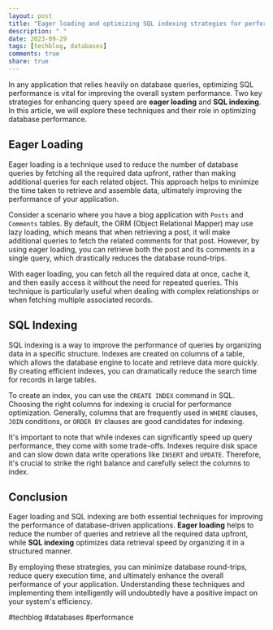 ```yaml
---
layout: post
title: "Eager loading and optimizing SQL indexing strategies for performance"
description: " "
date: 2023-09-29
tags: [techblog, databases]
comments: true
share: true
---
```


In any application that relies heavily on database queries, optimizing SQL performance is vital for improving the overall system performance. Two key strategies for enhancing query speed are **eager loading** and **SQL indexing**. In this article, we will explore these techniques and their role in optimizing database performance.

## Eager Loading

Eager loading is a technique used to reduce the number of database queries by fetching all the required data upfront, rather than making additional queries for each related object. This approach helps to minimize the time taken to retrieve and assemble data, ultimately improving the performance of your application.

Consider a scenario where you have a blog application with `Posts` and `Comments` tables. By default, the ORM (Object Relational Mapper) may use lazy loading, which means that when retrieving a post, it will make additional queries to fetch the related comments for that post. However, by using eager loading, you can retrieve both the post and its comments in a single query, which drastically reduces the database round-trips.

With eager loading, you can fetch all the required data at once, cache it, and then easily access it without the need for repeated queries. This technique is particularly useful when dealing with complex relationships or when fetching multiple associated records.

## SQL Indexing

SQL indexing is a way to improve the performance of queries by organizing data in a specific structure. Indexes are created on columns of a table, which allows the database engine to locate and retrieve data more quickly. By creating efficient indexes, you can dramatically reduce the search time for records in large tables.

To create an index, you can use the `CREATE INDEX` command in SQL. Choosing the right columns for indexing is crucial for performance optimization. Generally, columns that are frequently used in `WHERE` clauses, `JOIN` conditions, or `ORDER BY` clauses are good candidates for indexing.

It's important to note that while indexes can significantly speed up query performance, they come with some trade-offs. Indexes require disk space and can slow down data write operations like `INSERT` and `UPDATE`. Therefore, it's crucial to strike the right balance and carefully select the columns to index.

## Conclusion

Eager loading and SQL indexing are both essential techniques for improving the performance of database-driven applications. **Eager loading** helps to reduce the number of queries and retrieve all the required data upfront, while **SQL indexing** optimizes data retrieval speed by organizing it in a structured manner.

By employing these strategies, you can minimize database round-trips, reduce query execution time, and ultimately enhance the overall performance of your application. Understanding these techniques and implementing them intelligently will undoubtedly have a positive impact on your system's efficiency.

#techblog #databases #performance